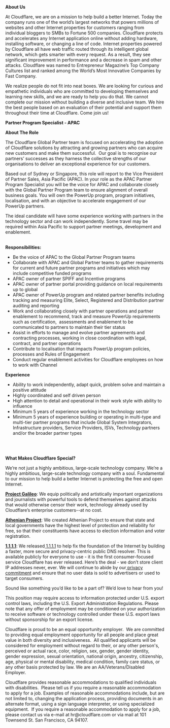 <div class="content-intro">
	<div><strong>About Us</strong></div>
	<div>
		<p>At Cloudflare, we are on a mission to help build a better Internet. Today the company runs one of the world’s largest networks that powers millions of websites and other Internet properties for customers ranging from individual bloggers to SMBs to Fortune 500 companies. Cloudflare protects and accelerates any Internet application online without adding hardware, installing software, or changing a line of code. Internet properties powered by Cloudflare all have web traffic routed through its intelligent global network, which gets smarter with every request. As a result, they see significant improvement in performance and a decrease in spam and other attacks. Cloudflare was named to Entrepreneur Magazine’s Top Company Cultures list and ranked among the World’s Most Innovative Companies by Fast Company.&nbsp;</p>
		<p><span style="font-weight: 400;">We realize people do not fit into neat boxes. We are looking for curious and empathetic individuals who are committed to developing themselves and learning new skills, and we are ready to help you do that. We cannot complete our mission without building a diverse and inclusive team. We hire the best people based on an evaluation of their potential and support them throughout their time at Cloudflare. Come join us!&nbsp;</span></p>
	</div>
</div>
<p><strong>Partner Program Specialist - APAC</strong></p>
<p><strong>About The Role</strong></p>
<p>The Cloudflare Global Partner team is focused on accelerating the adoption of Cloudflare solutions by attracting and growing partners who can acquire new customers and make them successful.&nbsp; Our goal is to recognise our partners’ successes as they harness the collective strengths of our organisations to deliver an exceptional experience for our customers.</p>
<p>Based out of Sydney or Singapore, this role will report to the Vice President of Partner Sales, Asia Pacific (APAC). In your role as the APAC Partner Program Specialist you will be the voice for APAC and collaborate closely with the Global Partner Program team to ensure alignment of overall business goals. You will own the PowerUp program, program initiatives, localisation, and with an objective to accelerate engagement of our PowerUp partners.</p>
<p>The ideal candidate will have some experience working with partners in the technology sector and can work independently. Some travel may be required within Asia Pacific to support partner meetings, development and enablement.&nbsp;</p>
<p><br><strong>Responsibilities:</strong></p>
<ul>
	<li>Be the voice of APAC to the Global Partner Program teams</li>
	<li>Collaborate with APAC and Global Partner teams to gather requirements for current and future partner programs and initiatives which may include competitive funded programs</li>
	<li>APAC owner of partner SPIFF and Incentive programs</li>
	<li>APAC owner of partner portal providing guidance on local requirements up to global</li>
	<li>APAC owner of PowerUp program and related partner benefits including tracking and measuring Elite, Select, Registered and Distribution partner auditing and reporting</li>
	<li>Work and collaborating closely with partner operations and partner enablement to recommend, track and measure PowerUp requirements such as certification,&nbsp; assessments and enablement to be communicated to partners to maintain their tier status</li>
	<li>Assist in efforts to manage and evolve partner agreements and contracting processes, working in close coordination with legal, contract, and partner operations</li>
	<li>Contribute to localisation that impacts PowerUp program policies, processes and Rules of Engagement</li>
	<li>Conduct regular enablement activities for Cloudflare employees on how to work with Channel</li>
</ul>
<p><strong>Experience </strong>&nbsp;</p>
<ul>
	<li>Ability to work independently, adapt quick, problem solve and maintain a positive attitude</li>
	<li>Highly coordinated and self driven person</li>
	<li>High attention to detail and operational in their work style with ability to influence</li>
	<li>Minimum 5 years of experience working in the technology sector&nbsp;</li>
	<li>Minimum 5 years of experience building or operating in multi-type and multi-tier partner programs that include Global System Integrators, Infrastructure providers, Service Providers, ISVs, Technology partners and/or the broader partner types</li>
</ul>
<p><br><br></p>
<div class="content-conclusion">
	<p><strong>What Makes Cloudflare Special?</strong></p>
	<p><span style="font-weight: 400;">We’re not just a highly ambitious, large-scale technology company. We’re a highly ambitious, large-scale technology company with a soul. Fundamental to our mission to help build a better Internet is protecting the free and open Internet.</span></p>
	<p><a href="https://blog.cloudflare.com/protecting-free-expression-online/"><strong>Project Galileo</strong></a><span style="font-weight: 400;">: We equip politically and artistically important organizations and journalists with powerful tools to defend themselves against attacks that would otherwise censor their work, technology already used by Cloudflare’s enterprise customers--at no cost.</span></p>
	<p><strong><a href="https://www.cloudflare.com/athenian/">Athenian Project</a></strong><span style="font-weight: 400;">: We created Athenian Project to ensure that state and local governments have the highest level of protection and reliability for free, so that their constituents have access to election information and voter registration.</span></p>
	<p><a href="https://1.1.1.1/"><strong>1.1.1.1</strong></a><span style="font-weight: 400;">: We released</span><a href="https://1.1.1.1/"> <span style="font-weight: 400;">1.1.1.1</span></a><span style="font-weight: 400;"> to help fix the foundation of the Internet by building a faster, more secure and privacy-centric public DNS resolver. This is available publicly for everyone to use - it is the first consumer-focused service Cloudflare has ever released. Here’s the deal - we don’t store client IP addresses never, ever. We will continue to abide by our</span><a href="https://developers.cloudflare.com/1.1.1.1/privacy/public-dns-resolver"> privacy commitment</a><span style="font-weight: 400;"> and ensure that no user data is sold to advertisers or used to target consumers.</span></p>
	<p><span style="font-weight: 400;">Sound like something you’d like to be a part of? We’d love to hear from you!</span></p>
	<p><span style="font-weight: 400;">This position may require access to information protected under U.S. export control laws, including the U.S. Export Administration Regulations. Please note that any offer of employment may be conditioned on your authorization to receive software or technology controlled under these U.S. export laws without sponsorship for an export license.</span></p>
	<p><span style="font-weight: 400;">Cloudflare is proud to be an equal opportunity employer. &nbsp;We are committed to providing equal employment opportunity for all people and place great value in both diversity and inclusiveness. &nbsp;All qualified applicants will be considered for employment without regard to their, or any other person's, perceived or actual</span> <span style="font-weight: 400;">race, color, religion, sex, gender, gender identity, gender expression, sexual orientation, national origin, ancestry, citizenship, age, physical or mental disability, medical condition, family care status, or any other basis protected by law. </span><span style="font-weight: 400;">We are an AA/Veterans/Disabled Employer.</span></p>
	<p><span style="font-weight: 400;">Cloudflare provides reasonable accommodations to qualified individuals with disabilities. &nbsp;Please tell us if you require a reasonable accommodation to apply for a job. Examples of reasonable accommodations include, but are not limited to, changing the application process, providing documents in an alternate format, using a sign language interpreter, or using specialized equipment. &nbsp;If you require a reasonable accommodation to apply for a job, please contact us via e-mail at </span><span style="font-weight: 400;">hr@cloudflare.com</span><span style="font-weight: 400;"> or via mail at 101 Townsend St. San Francisco, CA 94107.</span></p>
</div>